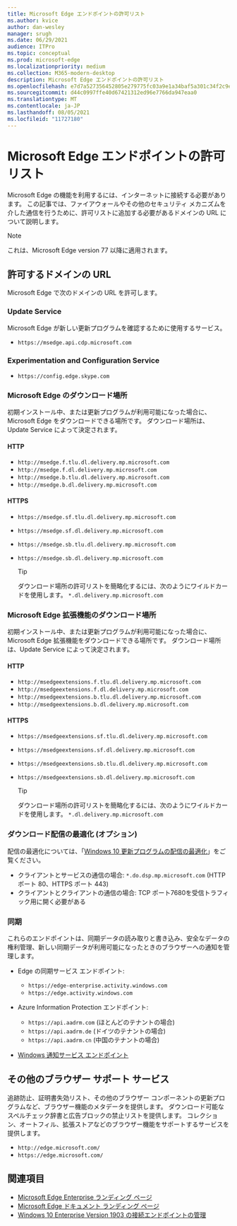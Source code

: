 ```yaml
---
title: Microsoft Edge エンドポイントの許可リスト
ms.author: kvice
author: dan-wesley
manager: srugh
ms.date: 06/29/2021
audience: ITPro
ms.topic: conceptual
ms.prod: microsoft-edge
ms.localizationpriority: medium
ms.collection: M365-modern-desktop
description: Microsoft Edge エンドポイントの許可リスト
ms.openlocfilehash: e7d7a527356452805e279775fc03a9e1a34baf5a301c34f2c9ed0301e05c6201
ms.sourcegitcommit: d44c0997ffe40d67421312ed96e7766da947eaa0
ms.translationtype: MT
ms.contentlocale: ja-JP
ms.lasthandoff: 08/05/2021
ms.locfileid: "11727180"
---
```

# <a name="allow-list-for-microsoft-edge-endpoints"></a>Microsoft Edge エンドポイントの許可リスト

Microsoft Edge の機能を利用するには、インターネットに接続する必要があります。 この記事では、ファイアウォールやその他のセキュリティ メカニズムを介した通信を行うために、許可リストに追加する必要があるドメインの URL について説明します。

> [!NOTE]
> これは、Microsoft Edge version 77 以降に適用されます。

## <a name="domain-urls-to-allow"></a>許可するドメインの URL

Microsoft Edge で次のドメインの URL を許可します。

### <a name="update-service"></a>Update Service

Microsoft Edge が新しい更新プログラムを確認するために使用するサービス。

- `https://msedge.api.cdp.microsoft.com`

### <a name="experimentation-and-configuration-service"></a>Experimentation and Configuration Service

- `https://config.edge.skype.com`

### <a name="download-locations-for-microsoft-edge"></a>Microsoft Edge のダウンロード場所

初期インストール中、または更新プログラムが利用可能になった場合に、Microsoft Edge をダウンロードできる場所です。 ダウンロード場所は、Update Service によって決定されます。

#### <a name="http"></a>HTTP

- `http://msedge.f.tlu.dl.delivery.mp.microsoft.com`
- `http://msedge.f.dl.delivery.mp.microsoft.com`
- `http://msedge.b.tlu.dl.delivery.mp.microsoft.com`
- `http://msedge.b.dl.delivery.mp.microsoft.com`

#### <a name="https"></a>HTTPS

- `https://msedge.sf.tlu.dl.delivery.mp.microsoft.com`
- `https://msedge.sf.dl.delivery.mp.microsoft.com`
- `https://msedge.sb.tlu.dl.delivery.mp.microsoft.com`
- `https://msedge.sb.dl.delivery.mp.microsoft.com`

  > [!TIP]
  > ダウンロード場所の許可リストを簡略化するには、次のようにワイルドカードを使用します。 `*.dl.delivery.mp.microsoft.com`

### <a name="download-locations-for-microsoft-edge-extensions"></a>Microsoft Edge 拡張機能のダウンロード場所

初期インストール中、または更新プログラムが利用可能になった場合に、Microsoft Edge 拡張機能をダウンロードできる場所です。 ダウンロード場所は、Update Service によって決定されます。

#### <a name="http"></a>HTTP

- `http://msedgeextensions.f.tlu.dl.delivery.mp.microsoft.com`
- `http://msedgeextensions.f.dl.delivery.mp.microsoft.com`
- `http://msedgeextensions.b.tlu.dl.delivery.mp.microsoft.com`
- `http://msedgeextensions.b.dl.delivery.mp.microsoft.com`

#### <a name="https"></a>HTTPS

- `https://msedgeextensions.sf.tlu.dl.delivery.mp.microsoft.com`
- `https://msedgeextensions.sf.dl.delivery.mp.microsoft.com`
- `https://msedgeextensions.sb.tlu.dl.delivery.mp.microsoft.com`
- `https://msedgeextensions.sb.dl.delivery.mp.microsoft.com`

  > [!TIP]
  > ダウンロード場所の許可リストを簡略化するには、次のようにワイルドカードを使用します。 `*.dl.delivery.mp.microsoft.com`

### <a name="optionally-for-download-delivery-optimization"></a>ダウンロード配信の最適化 (オプション)

配信の最適化については、「[Windows 10 更新プログラムの配信の最適化](/windows/deployment/update/waas-delivery-optimization)」をご覧ください。

- クライアントとサービスの通信の場合: `*.do.dsp.mp.microsoft.com` (HTTP ポート 80、HTTPS ポート 443)
- クライアントとクライアントの通信の場合: TCP ポート7680を受信トラフィック用に開く必要がある

### <a name="sync"></a>同期

これらのエンドポイントは、同期データの読み取りと書き込み、安全なデータの権利管理、新しい同期データが利用可能になったときのブラウザーへの通知を管理します。

- Edge の同期サービス エンドポイント:

  - `https://edge-enterprise.activity.windows.com`
  - `https://edge.activity.windows.com`

- Azure Information Protection エンドポイント:

  - `https://api.aadrm.com` (ほとんどのテナントの場合)
  - `https://api.aadrm.de` (ドイツのテナントの場合)
  - `https://api.aadrm.cn` (中国のテナントの場合)

- [Windows 通知サービス エンドポイント](/windows/uwp/design/shell/tiles-and-notifications/firewall-allowlist-config)

## <a name="other-browser-support-services"></a>その他のブラウザー サポート サービス

追跡防止、証明書失効リスト、その他のブラウザー コンポーネントの更新プログラムなど、ブラウザー機能のメタデータを提供します。 ダウンロード可能なスペルチェック辞書と広告ブロックの禁止リストを提供します。 コレクション、オートフィル、拡張ストアなどのブラウザー機能をサポートするサービスを提供します。

- `http://edge.microsoft.com/`
- `https://edge.microsoft.com/`

## <a name="see-also"></a>関連項目

- [Microsoft Edge Enterprise ランディング ページ](https://aka.ms/EdgeEnterprise)
- [Microsoft Edge ドキュメント ランディング ページ](./index.yml)
- [Windows 10 Enterprise Version 1903 の接続エンドポイントの管理](/windows/privacy/manage-windows-1903-endpoints)